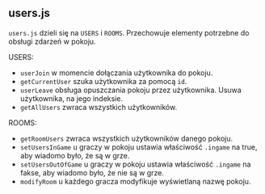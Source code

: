 ## users.js

`users.js` dzieli się na `USERS` i `ROOMS`. Przechowuje elementy potrzebne do obsługi zdarzeń w pokoju.

USERS:

- `userJoin` w momencie dołączania użytkownika do pokoju.
- `getCurrentUser` szuka użytkownika za pomocą `id`.
- `userLeave` obsługa opuszczania pokoju przez użytkownika. Usuwa użytkownika, na jego indeksie.
- `getAllUsers` zwraca wszystkich użytkowników.

ROOMS:

- `getRoomUsers` zwraca wszystkich użytkowników danego pokoju.
- `setUsersInGame` u graczy w pokoju ustawia właściwość `.ingame` na true, aby wiadomo było, że są w grze.
- `setUsersOutOfGame` u graczy w pokoju ustawia właściwość `.ingame` na fakse, aby wiadomo było, że nie są w grze.
- `modifyRoom` u każdego gracza modyfikuje wyświetlaną nazwę pokoju.
